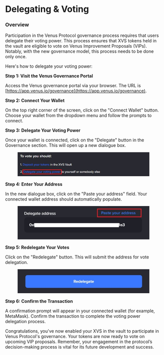 # Delegating & Voting

### Overview

Participation in the Venus Protocol governance process requires that users delegate their voting power. This process ensures that XVS tokens held in the vault are eligible to vote on Venus Improvement Proposals (VIPs). Notably, with the new governance model, this process needs to be done only once.

Here's how to delegate your voting power:

**Step 1: Visit the Venus Governance Portal**

Access the Venus governance portal via your browser. The URL is [https://app.venus.io/governance](https://app.venus.io/governance).

**Step 2: Connect Your Wallet**

On the top right corner of the screen, click on the "Connect Wallet" button. Choose your wallet from the dropdown menu and follow the prompts to connect.

**Step 3: Delegate Your Voting Power**

Once your wallet is connected, click on the "Delegate" button in the Governance section. This will open up a new dialogue box.

<figure><img src="../../.gitbook/assets/image (5) (2).png" alt=""><figcaption></figcaption></figure>

**Step 4: Enter Your Address**

In the new dialogue box, click on the "Paste your address" field. Your connected wallet address should automatically populate.

<figure><img src="../../.gitbook/assets/image (4).png" alt=""><figcaption></figcaption></figure>

**Step 5: Redelegate Your Votes**

Click on the "Redelegate" button. This will submit the address for vote delegation.

<figure><img src="../../.gitbook/assets/image (3).png" alt=""><figcaption></figcaption></figure>

**Step 6: Confirm the Transaction**

A confirmation prompt will appear in your connected wallet (for example, MetaMask). Confirm the transaction to complete the voting power delegation process.

Congratulations, you've now enabled your XVS in the vault to participate in Venus Protocol's governance. Your tokens are now ready to vote on upcoming VIP proposals. Remember, your engagement in the protocol’s decision-making process is vital for its future development and success.
